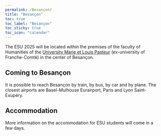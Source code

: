 ```yaml
---
permalink: /Besançon/
title: "Besançon"
toc: true
toc_label: "Besançon"
toc_sticky: true
toc_icon: "calendar"
---
```


The ESU 2025 will be located within the premises of the faculty of Humanities of the [University Marie et Louis Pasteur](https://www.univ-fcomte.fr/) (ex-university of Franche-Comté) in the center of Besançon.

## Coming to Besançon
It is possible to reach Besançon by train, by bus, by car and by plane. 
The closest airports are Basel-Mulhouse Eurairport, Paris and Lyon Saint-Exupéry.

## Accommodation 
More information on the accommodation for ESU students will come in a few days.


